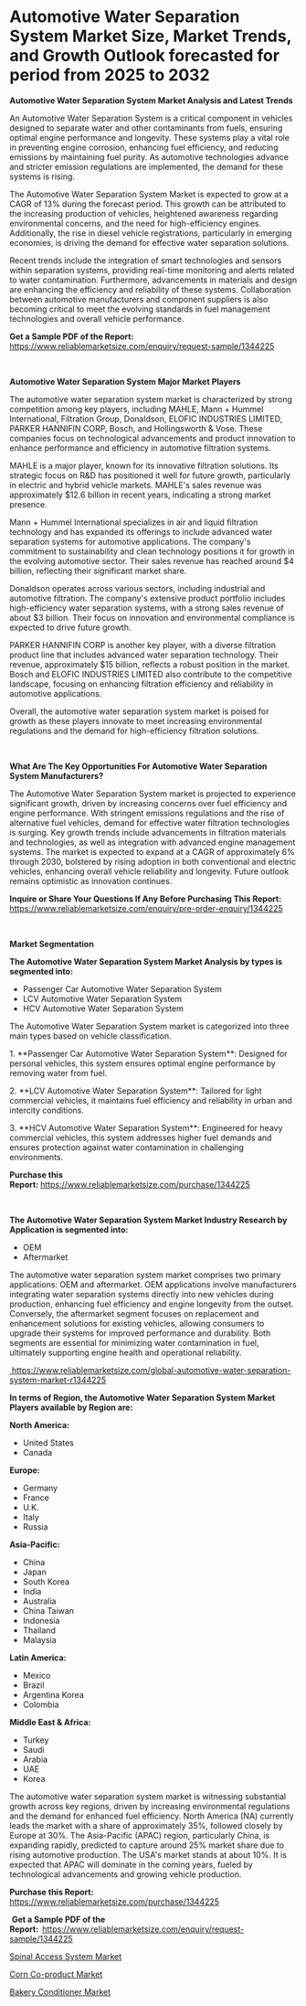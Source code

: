 <p><h1>Automotive Water Separation System Market Size, Market Trends, and Growth Outlook forecasted for period from 2025 to 2032</h1></p><p><strong>Automotive Water Separation System Market Analysis and Latest Trends</strong></p>
<p><p>An Automotive Water Separation System is a critical component in vehicles designed to separate water and other contaminants from fuels, ensuring optimal engine performance and longevity. These systems play a vital role in preventing engine corrosion, enhancing fuel efficiency, and reducing emissions by maintaining fuel purity. As automotive technologies advance and stricter emission regulations are implemented, the demand for these systems is rising.</p><p>The Automotive Water Separation System Market is expected to grow at a CAGR of 13% during the forecast period. This growth can be attributed to the increasing production of vehicles, heightened awareness regarding environmental concerns, and the need for high-efficiency engines. Additionally, the rise in diesel vehicle registrations, particularly in emerging economies, is driving the demand for effective water separation solutions. </p><p>Recent trends include the integration of smart technologies and sensors within separation systems, providing real-time monitoring and alerts related to water contamination. Furthermore, advancements in materials and design are enhancing the efficiency and reliability of these systems. Collaboration between automotive manufacturers and component suppliers is also becoming critical to meet the evolving standards in fuel management technologies and overall vehicle performance.</p></p>
<p><strong>Get a Sample PDF of the Report:&nbsp;</strong> <a href="https://www.reliablemarketsize.com/enquiry/request-sample/1344225?utm_campaign=2005&utm_medium=2&utm_source=Github&utm_content=ia&utm_term=24032025&utm_id=automotive-water-separation-system">https://www.reliablemarketsize.com/enquiry/request-sample/1344225</a></p>
<p>&nbsp;</p>
<p><strong>Automotive Water Separation System Major Market Players</strong></p>
<p><p>The automotive water separation system market is characterized by strong competition among key players, including MAHLE, Mann + Hummel International, Filtration Group, Donaldson, ELOFIC INDUSTRIES LIMITED, PARKER HANNIFIN CORP, Bosch, and Hollingsworth & Vose. These companies focus on technological advancements and product innovation to enhance performance and efficiency in automotive filtration systems.</p><p>MAHLE is a major player, known for its innovative filtration solutions. Its strategic focus on R&D has positioned it well for future growth, particularly in electric and hybrid vehicle markets. MAHLE's sales revenue was approximately $12.6 billion in recent years, indicating a strong market presence.</p><p>Mann + Hummel International specializes in air and liquid filtration technology and has expanded its offerings to include advanced water separation systems for automotive applications. The company's commitment to sustainability and clean technology positions it for growth in the evolving automotive sector. Their sales revenue has reached around $4 billion, reflecting their significant market share.</p><p>Donaldson operates across various sectors, including industrial and automotive filtration. The company's extensive product portfolio includes high-efficiency water separation systems, with a strong sales revenue of about $3 billion. Their focus on innovation and environmental compliance is expected to drive future growth.</p><p>PARKER HANNIFIN CORP is another key player, with a diverse filtration product line that includes advanced water separation technology. Their revenue, approximately $15 billion, reflects a robust position in the market. Bosch and ELOFIC INDUSTRIES LIMITED also contribute to the competitive landscape, focusing on enhancing filtration efficiency and reliability in automotive applications.</p><p>Overall, the automotive water separation system market is poised for growth as these players innovate to meet increasing environmental regulations and the demand for high-efficiency filtration solutions.</p></p>
<p>&nbsp;</p>
<p><strong>What Are The Key Opportunities For Automotive Water Separation System Manufacturers?</strong></p>
<p><p>The Automotive Water Separation System market is projected to experience significant growth, driven by increasing concerns over fuel efficiency and engine performance. With stringent emissions regulations and the rise of alternative fuel vehicles, demand for effective water filtration technologies is surging. Key growth trends include advancements in filtration materials and technologies, as well as integration with advanced engine management systems. The market is expected to expand at a CAGR of approximately 6% through 2030, bolstered by rising adoption in both conventional and electric vehicles, enhancing overall vehicle reliability and longevity. Future outlook remains optimistic as innovation continues.</p></p>
<p><strong>Inquire or Share Your Questions If Any Before Purchasing This Report:</strong> <a href="https://www.reliablemarketsize.com/enquiry/pre-order-enquiry/1344225?utm_campaign=2005&utm_medium=2&utm_source=Github&utm_content=ia&utm_term=24032025&utm_id=automotive-water-separation-system">https://www.reliablemarketsize.com/enquiry/pre-order-enquiry/1344225</a></p>
<p>&nbsp;</p>
<p><strong>Market Segmentation</strong></p>
<p><strong>The Automotive Water Separation System Market Analysis by types is segmented into:</strong></p>
<p><ul><li>Passenger Car Automotive Water Separation System</li><li>LCV Automotive Water Separation System</li><li>HCV Automotive Water Separation System</li></ul></p>
<p><p>The Automotive Water Separation System market is categorized into three main types based on vehicle classification. </p><p>1. **Passenger Car Automotive Water Separation System**: Designed for personal vehicles, this system ensures optimal engine performance by removing water from fuel.</p><p>  </p><p>2. **LCV Automotive Water Separation System**: Tailored for light commercial vehicles, it maintains fuel efficiency and reliability in urban and intercity conditions.</p><p>3. **HCV Automotive Water Separation System**: Engineered for heavy commercial vehicles, this system addresses higher fuel demands and ensures protection against water contamination in challenging environments.</p></p>
<p><strong>Purchase this Report:&nbsp;</strong><a href="https://www.reliablemarketsize.com/purchase/1344225?utm_campaign=2005&utm_medium=2&utm_source=Github&utm_content=ia&utm_term=24032025&utm_id=automotive-water-separation-system">https://www.reliablemarketsize.com/purchase/1344225</a></p>
<p>&nbsp;</p>
<p><strong>The Automotive Water Separation System Market Industry Research by Application is segmented into:</strong></p>
<p><ul><li>OEM</li><li>Aftermarket</li></ul></p>
<p><p>The automotive water separation system market comprises two primary applications: OEM and aftermarket. OEM applications involve manufacturers integrating water separation systems directly into new vehicles during production, enhancing fuel efficiency and engine longevity from the outset. Conversely, the aftermarket segment focuses on replacement and enhancement solutions for existing vehicles, allowing consumers to upgrade their systems for improved performance and durability. Both segments are essential for minimizing water contamination in fuel, ultimately supporting engine health and operational reliability.</p></p>
<p><a href="https://www.reliablemarketsize.com/global-automotive-water-separation-system-market-r1344225?utm_campaign=2005&utm_medium=2&utm_source=Github&utm_content=ia&utm_term=24032025&utm_id=automotive-water-separation-system">&nbsp;https://www.reliablemarketsize.com/global-automotive-water-separation-system-market-r1344225</a></p>
<p><strong>In terms of Region, the Automotive Water Separation System Market Players available by Region are:</strong></p>
<p>
    <p> <strong> North America: </strong>
        <ul>
            <li>United States</li>
            <li>Canada</li>
        </ul>
        </p> 
    <p> <strong> Europe: </strong>
        <ul>
            <li>Germany</li>
            <li>France</li>
            <li>U.K.</li>
            <li>Italy</li>
            <li>Russia</li>
        </ul>
        </p> 
    <p> <strong> Asia-Pacific: </strong>
        <ul>
            <li>China</li>
            <li>Japan</li>
            <li>South Korea</li>
            <li>India</li>
            <li>Australia</li>
            <li>China Taiwan</li>
            <li>Indonesia</li>
            <li>Thailand</li>
            <li>Malaysia</li>
        </ul>
        </p> 
    <p> <strong> Latin America: </strong>
        <ul>
            <li>Mexico</li>
            <li>Brazil</li>
            <li>Argentina Korea</li>
            <li>Colombia</li>
        </ul>
        </p> 
    <p> <strong> Middle East & Africa: </strong>
        <ul>
            <li>Turkey</li>
            <li>Saudi</li>
            <li>Arabia</li>
            <li>UAE</li>
            <li>Korea</li>
        </ul>
    </p>
    </p>
<p><p>The automotive water separation system market is witnessing substantial growth across key regions, driven by increasing environmental regulations and the demand for enhanced fuel efficiency. North America (NA) currently leads the market with a share of approximately 35%, followed closely by Europe at 30%. The Asia-Pacific (APAC) region, particularly China, is expanding rapidly, predicted to capture around 25% market share due to rising automotive production. The USA's market stands at about 10%. It is expected that APAC will dominate in the coming years, fueled by technological advancements and growing vehicle production.</p></p>
<p><strong>Purchase this Report: </strong><a href="https://www.reliablemarketsize.com/purchase/1344225?utm_campaign=2005&utm_medium=2&utm_source=Github&utm_content=ia&utm_term=24032025&utm_id=automotive-water-separation-system">https://www.reliablemarketsize.com/purchase/1344225</a></p>
<p>&nbsp;<strong>Get a Sample PDF of the Report:&nbsp;&nbsp;</strong><a href="https://www.reliablemarketsize.com/enquiry/request-sample/1344225?utm_campaign=2005&utm_medium=2&utm_source=Github&utm_content=ia&utm_term=24032025&utm_id=automotive-water-separation-system">https://www.reliablemarketsize.com/enquiry/request-sample/1344225</a></p>
<p><strong></strong></p>
<p><p><a href="https://github.com/lylyparadise/Market-Research-Report-List-6/blob/main/spinal-access-system-market.md?utm_campaign=2005&utm_medium=2&utm_source=Github&utm_content=ia&utm_term=24032025&utm_id=automotive-water-separation-system">Spinal Access System Market</a></p><p><a href="https://github.com/kohushamudo3/Market-Research-Report-List-1/blob/main/corn-co-product-market.md?utm_campaign=2005&utm_medium=2&utm_source=Github&utm_content=ia&utm_term=24032025&utm_id=automotive-water-separation-system">Corn Co-product Market</a></p><p><a href="https://github.com/myrieronays5/Market-Research-Report-List-1/blob/main/bakery-conditioner-market.md?utm_campaign=2005&utm_medium=2&utm_source=Github&utm_content=ia&utm_term=24032025&utm_id=automotive-water-separation-system">Bakery Conditioner Market</a></p></p>